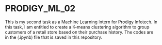 # PRODIGY_ML_02
This is my second task as a Machine Learning Intern for Prodigy Infotech. In this task, I am entitled to create a K-means clustering algorithm to group customers of a retail store based on their purchase history.
The codes are in the (.ipynb) file that is saved in this repository.
